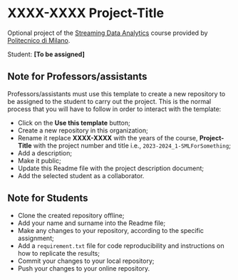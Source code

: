 # XXXX-XXXX Project-Title

Optional project of the [Streaming Data Analytics](http://emanueledellavalle.org/teaching/streaming-data-analytics-2023-24/) course provided by [Politecnico di Milano](https://www11.ceda.polimi.it/schedaincarico/schedaincarico/controller/scheda_pubblica/SchedaPublic.do?&evn_default=evento&c_classe=811164&polij_device_category=DESKTOP&__pj0=0&__pj1=d563c55e73c3035baf5b0bab2dda086b).

Student: **[To be assigned]**

## Note for Professors/assistants

Professors/assistants must use this template to create a new repository to be assigned to the student to carry out the project. This is the normal process that you will have to follow in order to interact with the template:

* Click on the **Use this template** button;
* Create a new repository in this organization;
* Rename it replace **XXXX-XXXX** with the years of the course, **Project-Title** with the project number and title i.e., `2023-2024_1-SMLForSomething`;
* Add a description;
* Make it public;
* Update this Readme file with the project description document;
* Add the selected student as a collaborator.

## Note for Students

* Clone the created repository offline;
* Add your name and surname into the Readme file;
* Make any changes to your repository, according to the specific assignment;
* Add a `requirement.txt` file for code reproducibility and instructions on how to replicate the results;
* Commit your changes to your local repository;
* Push your changes to your online repository.

